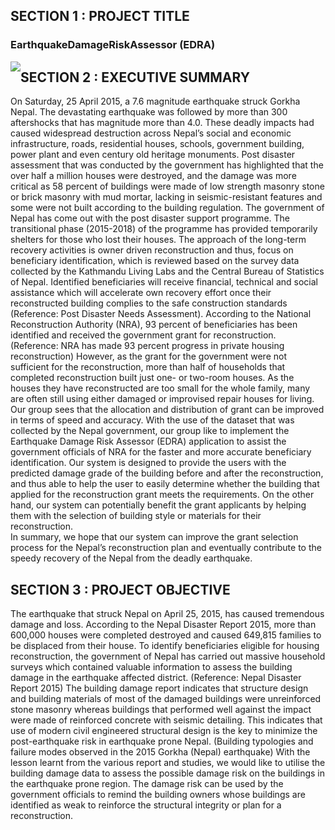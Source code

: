 ## SECTION 1 : PROJECT TITLE
### EarthquakeDamageRiskAssessor (EDRA)
<img src="Miscellaneous/Images/Poster.png" style="float: left; margin-right: 0px;" />

## SECTION 2 : EXECUTIVE SUMMARY
On Saturday, 25 April 2015, a 7.6 magnitude earthquake struck Gorkha Nepal. The devastating earthquake was followed by more than 300 aftershocks that has magnitude more than 4.0. These deadly impacts had caused widespread destruction across Nepal’s social and economic infrastructure, roads, residential houses, schools, government building, power plant and even century old heritage monuments. 
Post disaster assessment that was conducted by the government has highlighted that the over half a million houses were destroyed, and the damage was more critical as 58 percent of buildings were made of low strength masonry stone or brick masonry with mud mortar, lacking in seismic-resistant features and some were not built according to the building regulation. 
The government of Nepal has come out with the post disaster support programme. The transitional phase (2015-2018) of the programme has provided temporarily shelters for those who lost their houses. The approach of the long-term recovery activities is owner driven reconstruction and thus, focus on beneficiary identification, which is reviewed based on the survey data collected by the Kathmandu Living Labs and the Central Bureau of Statistics of Nepal. Identified beneficiaries will receive financial, technical and social assistance which will accelerate own recovery effort once their reconstructed building complies to the safe construction standards (Reference: Post Disaster Needs Assessment). According to the National Reconstruction Authority (NRA), 93 percent of beneficiaries has been identified and received the government grant for reconstruction. (Reference: NRA has made 93 percent progress in private housing reconstruction)
However, as the grant for the government were not sufficient for the reconstruction, more than half of households that completed reconstruction built just one- or two-room houses. As the houses they have reconstructed are too small for the whole family, many are often still using either damaged or improvised repair houses for living.
Our group sees that the allocation and distribution of grant can be improved in terms of speed and accuracy. With the use of the dataset that was collected by the Nepal government, our group like to implement the Earthquake Damage Risk Assessor (EDRA) application to assist the government officials of NRA for the faster and more accurate beneficiary identification. 
Our system is designed to provide the users with the predicted damage grade of the building before and after the reconstruction, and thus able to help the user to easily determine whether the building that applied for the reconstruction grant meets the requirements. On the other hand, our system can potentially benefit the grant applicants by helping them with the selection of building style or materials for their reconstruction.  
In summary, we hope that our system can improve the grant selection process for the Nepal’s reconstruction plan and eventually contribute to the speedy recovery of the Nepal from the deadly earthquake.

## SECTION 3 : PROJECT OBJECTIVE
The earthquake that struck Nepal on April 25, 2015, has caused tremendous damage and loss. According to the Nepal Disaster Report 2015, more than 600,000 houses were completed destroyed and caused 649,815 families to be displaced from their house. To identify beneficiaries eligible for housing reconstruction, the government of Nepal has carried out massive household surveys which contained valuable information to assess the building damage in the earthquake affected district. (Reference: Nepal Disaster Report 2015)
The building damage report indicates that structure design and building materials of most of the damaged buildings were unreinforced stone masonry whereas buildings that performed well against the impact were made of reinforced concrete with seismic detailing. This indicates that use of modern civil engineered structural design is the key to minimize the post-earthquake risk in earthquake prone Nepal. (Building typologies and failure modes observed in the 2015 Gorkha (Nepal) earthquake)
With the lesson learnt from the various report and studies, we would like to utilise the building damage data to assess the possible damage risk on the buildings in the earthquake prone region. The damage risk can be used by the government officials to remind the building owners whose buildings are identified as weak to reinforce the structural integrity or plan for a reconstruction.
